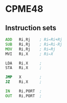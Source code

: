 # CPME48


## Instruction sets

```asm
ADD   Ri,Rj    ; Ri←Ri+Rj
SUB   Ri,Rj    ; Ri←Ri-Rj
MOV   Ri,Rj    ; Ri←Rj
MVI   Ri,X     ; Ri←X

LDA   Ri,X     ;
STA   Ri,X     ;

JMP   X        ;
JZ    Ri,X     ;

IN    Ri,PORT  ;
OUT   Ri,PORT  ;
```